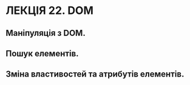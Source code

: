 # ЛЕКЦІЯ 22. DOM
## Маніпуляція з DOM.
## Пошук елементів.
## Зміна властивостей та атрибутів елементів.
